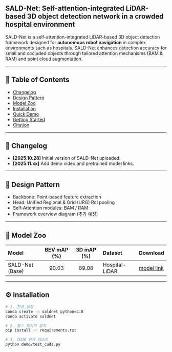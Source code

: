## SALD-Net: Self-attention-integrated LiDAR-based 3D object detection network in a crowded hospital environment

SALD-Net is a self-attention-integrated LiDAR-based 3D object detection framework designed for **autonomous robot navigation** in complex environments such as hospitals. SALD-Net enhances detection accuracy for small and occluded objects through tailored attention mechanisms (BAM & RAM) and point cloud augmentation.

---

## 📑 Table of Contents
- [Changelog](#changelog)
- [Design Pattern](#design-pattern)
- [Model Zoo](#model-zoo)
- [Installation](#installation)
- [Quick Demo](#quick-demo)
- [Getting Started](#getting-started)
- [Citation](#citation)

---

## 🧩 Changelog

- **[2025.10.28]** Initial version of SALD-Net uploaded.
- **[2025.11.xx]** Add demo video and pretrained model links.

---

## 🧠 Design Pattern

- Backbone: Point-based feature extraction  
- Head: Unified Regional & Grid (URG) RoI pooling  
- Self-Attention modules: BAM / RAM  
- Framework overview diagram (추가 예정)

---

## 🧰 Model Zoo

| Model | BEV mAP (%) | 3D mAP (%) | Dataset | Download |
|:------|:-------------:|:-------------:|:----------|:----------|
| SALD-Net (Base) | 90.03 | 89.08 | Hospital-LiDAR | [model link](#) |

---

## ⚙️ Installation

```bash
# 1. 환경 설정
conda create -n saldnet python=3.8
conda activate saldnet

# 2. 필수 패키지 설치
pip install -r requirements.txt

# 3. CUDA 환경 테스트
python demo/test_cuda.py
